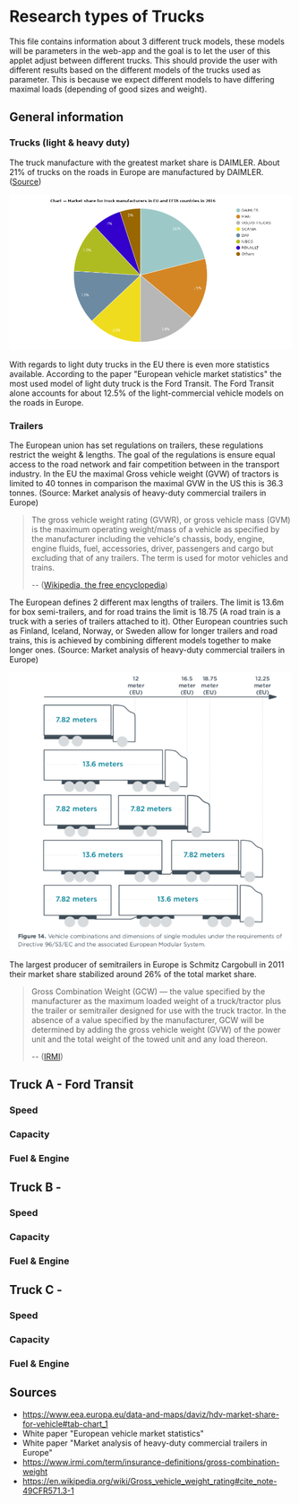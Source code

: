 ﻿# Research types of Trucks
This file contains information about 3 different truck models, these models will  be parameters in the web-app and the goal is to let the user of this applet adjust between different trucks.
This should provide the user with different results based on the different models of the trucks used as parameter.
This is because we expect different models to have differing maximal loads (depending of good sizes and weight).

## General information
### Trucks (light & heavy duty)
The truck manufacture with the greatest market share is DAIMLER.
About 21% of trucks on the roads in Europe are manufactured by DAIMLER.
([Source](https://www.eea.europa.eu/data-and-maps/daviz/hdv-market-share-for-vehicle#tab-chart_1))

![Pie chart: Market-share of Truck manufactures in Europe](images/marketshare-truck-manufacturers-EU.png "Market-share of Truck manufactures in Europe")

With regards to light duty trucks in the EU there is even more statistics available.
According to the paper "European vehicle market statistics" the most used model of light duty truck is the Ford Transit.
The Ford Transit alone accounts for about 12.5% of the light-commercial vehicle models on the roads in Europe.

### Trailers
The European union has set regulations on trailers, these regulations restrict the weight & lengths.
The goal of the regulations is ensure equal access to the road network and fair competition between in the transport industry.
In the EU the maximal Gross vehicle weight (GVW) of tractors is limited to 40 tonnes in comparison the maximal GVW in the US this is 36.3 tonnes.
(Source: Market analysis of heavy-duty commercial trailers in Europe)

> The gross vehicle weight rating (GVWR), or gross vehicle mass (GVM) is the maximum operating weight/mass of a vehicle 
> as specified by the manufacturer including the vehicle's chassis, body, engine, engine fluids, fuel, accessories, 
> driver, passengers and cargo but excluding that of any trailers. The term is used for motor vehicles and trains.
> 
> -- ([Wikipedia, the free encyclopedia](https://en.wikipedia.org/wiki/Gross_vehicle_weight_rating)) 

The European defines 2 different max lengths of trailers. 
The limit is 13.6m for box semi-trailers, and for road trains the limit is 18.75 (A road train is a truck with a series of trailers attached to it).
Other European countries such as Finland, Iceland, Norway, or Sweden allow for longer trailers and road trains, this is achieved by combining different models together to make longer ones.
(Source: Market analysis of heavy-duty commercial trailers in Europe)

![Diagram: Vehicle combination in Europe](images/vehicle-combinations-EU.png "")

The largest producer of semitrailers in Europe is Schmitz Cargobull in 2011 their market share stabilized around 26% of the total market share.

> Gross Combination Weight (GCW) — the value specified by the manufacturer as the maximum loaded weight of a truck/tractor 
> plus the trailer or semitrailer designed for use with the truck tractor. In the absence of a value specified by the 
> manufacturer, GCW will be determined by adding the gross vehicle weight (GVW) of the power unit and the total weight 
> of the towed unit and any load thereon.
>
> -- ([IRMI](https://www.irmi.com/term/insurance-definitions/gross-combination-weight))

## Truck A - Ford Transit
### Speed

### Capacity

### Fuel & Engine

## Truck B - 
### Speed

### Capacity

### Fuel & Engine

## Truck C - 
### Speed

### Capacity

### Fuel & Engine

## Sources 

- https://www.eea.europa.eu/data-and-maps/daviz/hdv-market-share-for-vehicle#tab-chart_1
- White paper "European vehicle market statistics"
- White paper "Market analysis of heavy-duty commercial trailers in Europe"
- https://www.irmi.com/term/insurance-definitions/gross-combination-weight
- https://en.wikipedia.org/wiki/Gross_vehicle_weight_rating#cite_note-49CFR571.3-1
